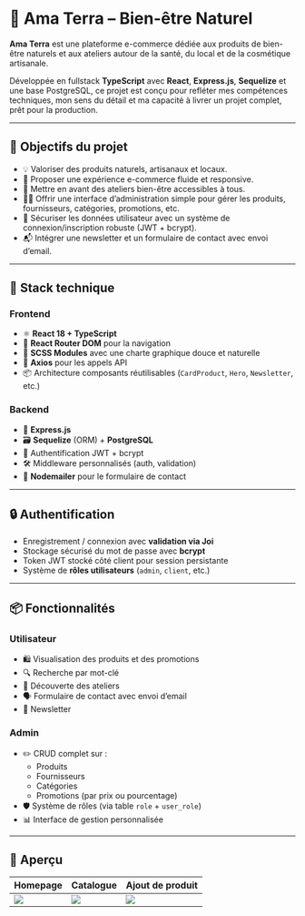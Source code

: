 # 🌿 Ama Terra – Bien-être Naturel

**Ama Terra** est une plateforme e-commerce dédiée aux produits de bien-être naturels et aux ateliers autour de la santé, du local et de la cosmétique artisanale.

Développée en fullstack **TypeScript** avec **React**, **Express.js**, **Sequelize** et une base PostgreSQL, ce projet est conçu pour refléter mes compétences techniques, mon sens du détail et ma capacité à livrer un projet complet, prêt pour la production.

---

## 🎯 Objectifs du projet

- 💡 Valoriser des produits naturels, artisanaux et locaux.
- 🛒 Proposer une expérience e-commerce fluide et responsive.
- 📆 Mettre en avant des ateliers bien-être accessibles à tous.
- 🧑‍💼 Offrir une interface d’administration simple pour gérer les produits, fournisseurs, catégories, promotions, etc.
- 🔐 Sécuriser les données utilisateur avec un système de connexion/inscription robuste (JWT + bcrypt).
- 📬 Intégrer une newsletter et un formulaire de contact avec envoi d’email.

---

## 🚀 Stack technique

### Frontend
- ⚛️ **React 18 + TypeScript**
- 🧩 **React Router DOM** pour la navigation
- 🎨 **SCSS Modules** avec une charte graphique douce et naturelle
- 🧠 **Axios** pour les appels API
- 📦 Architecture composants réutilisables (`CardProduct`, `Hero`, `Newsletter`, etc.)

### Backend
- 🚂 **Express.js**
- 🗃️ **Sequelize** (ORM) + **PostgreSQL**
- 🔐 Authentification JWT + bcrypt
- 🛠️ Middleware personnalisés (auth, validation)
- 📨 **Nodemailer** pour le formulaire de contact

---

## 🔒 Authentification

- Enregistrement / connexion avec **validation via Joi**
- Stockage sécurisé du mot de passe avec **bcrypt**
- Token JWT stocké côté client pour session persistante
- Système de **rôles utilisateurs** (`admin`, `client`, etc.)

---

## 📦 Fonctionnalités

### Utilisateur
- 🛍️ Visualisation des produits et des promotions
- 🔍 Recherche par mot-clé
- 🧘 Découverte des ateliers
- 🗣️ Formulaire de contact avec envoi d’email
- 📨 Newsletter

### Admin
- ✏️ CRUD complet sur :
  - Produits
  - Fournisseurs
  - Catégories
  - Promotions (par prix ou pourcentage)
- 🛡️ Système de rôles (via table `role` + `user_role`)
- 📊 Interface de gestion personnalisée

---

## 📸 Aperçu

| Homepage | Catalogue | Ajout de produit |
|---------|-----------|------------------|
| ![](./screens/homepage.jpg) | ![](./screens/catalogue.jpg) | ![](./screens/add-product.jpg) |

